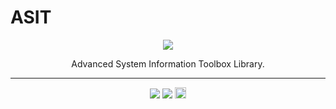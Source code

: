 # ASIT
<p align="center">
    <a href="#logo" alt="sit logo">
        <img src="http://uupload.ir/files/0ndf_capture.png" /></a>
</p>
<p align="center">
Advanced System Information Toolbox Library.
</p>

---

<p align="center">
    <a href="#travis" alt="travis ci">
        <img src="https://travis-ci.com/aligholamee/pysys.svg?token=gYMHKihsfvyCN8TKR6jd&branch=master" /></a>
    <a href="https://codecov.io/gh/aligholamee/pysys">
        <img src="https://codecov.io/gh/aligholamee/pysys/branch/master/graph/badge.svg" /></a>
    <a href="https://badge.fury.io/py/asit"><img src="https://badge.fury.io/py/asit.svg" alt="PyPI version" height="18"></a>
</p>

